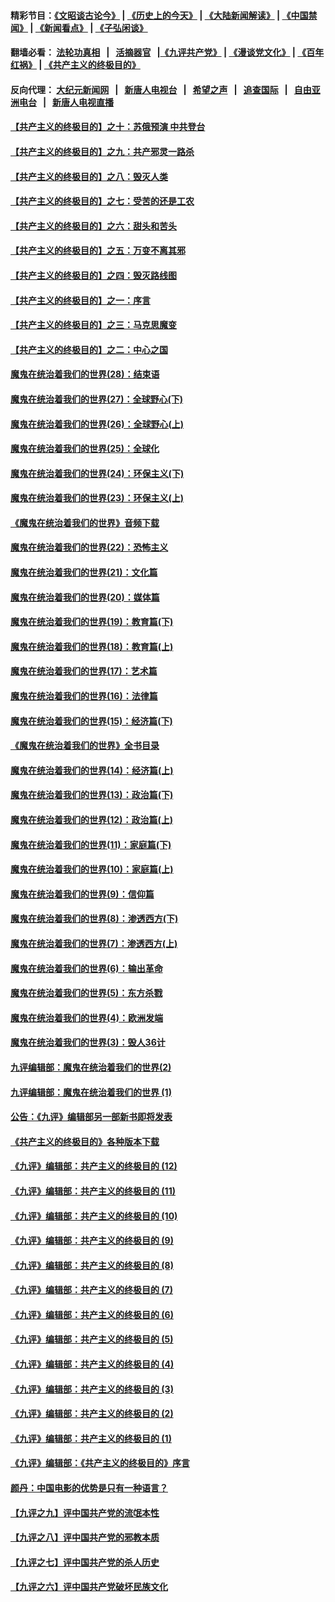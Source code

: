 #### 精彩节目：[《文昭谈古论今》](http://134.209.198.168/wenzhao) | [《历史上的今天》](http://134.209.198.168/today-in-history) | [《大陆新闻解读》](http://134.209.198.168/ntdtv-comedy) | [《中国禁闻》](http://134.209.198.168/ntdtv-news) | [《新闻看点》](http://134.209.198.168/news-insight) | [《子弘闲谈》](http://134.209.198.168/zihongxiantan/) 

 #### 翻墙必看： [法轮功真相](http://134.209.198.168:10000/videos/truth.html) &nbsp;&nbsp;|&nbsp;&nbsp; [活摘器官](http://134.209.198.168:10000/videos/res/Organs/) &nbsp;&nbsp;|[《九评共产党》](http://134.209.198.168:10000/videos/jiuping) | [《漫谈党文化》](http://134.209.198.168:10000/videos/mtdwh) | [《百年红祸》](http://134.209.198.168:10000/videos/bnhh) | [《共产主义的终极目的》](http://134.209.198.168:10000/videos/res/zjmd) 

 #### 反向代理： [大纪元新闻网](http://134.209.198.168:10080/) &nbsp;&nbsp;|&nbsp;&nbsp; [新唐人电视台](http://134.209.198.168:8000/) &nbsp;&nbsp;|&nbsp;&nbsp; [希望之声](http://134.209.198.168:8200/) &nbsp;&nbsp;|&nbsp;&nbsp; [追查国际](http://134.209.198.168:10010/) &nbsp;&nbsp;|&nbsp;&nbsp; [自由亚洲电台](http://134.209.198.168:9800/) &nbsp;&nbsp;|&nbsp;&nbsp; [新唐人电视直播](http://134.209.198.168/) 

#### [【共产主义的终极目的】之十：苏俄预演 中共登台](../pages/nsc422/n11118424.md?t=03180336) 

#### [【共产主义的终极目的】之九：共产邪灵一路杀](../pages/nsc422/n11114139.md?t=03180336) 

#### [【共产主义的终极目的】之八：毁灭人类](../pages/nsc422/n11108503.md?t=03180336) 

#### [【共产主义的终极目的】之七：受苦的还是工农](../pages/nsc422/n11101809.md?t=03180336) 

#### [【共产主义的终极目的】之六：甜头和苦头](../pages/nsc422/n11096971.md?t=03180336) 

#### [【共产主义的终极目的】之五：万变不离其邪](../pages/nsc422/n11091285.md?t=03180336) 

#### [【共产主义的终极目的】之四：毁灭路线图](../pages/nsc422/n11086284.md?t=03180336) 

#### [【共产主义的终极目的】之一：序言](../pages/nsc422/n11086077.md?t=03180336) 

#### [【共产主义的终极目的】之三：马克思魔变](../pages/nsc422/n11061941.md?t=03180336) 

#### [【共产主义的终极目的】之二：中心之国](../pages/nsc422/n11047728.md?t=03180336) 

#### [魔鬼在统治着我们的世界(28)：结束语](../pages/nsc422/n10936246.md?t=03180336) 

#### [魔鬼在统治着我们的世界(27)：全球野心(下)](../pages/nsc422/n10928319.md?t=03180336) 

#### [魔鬼在统治着我们的世界(26)：全球野心(上)](../pages/nsc422/n10900318.md?t=03180336) 

#### [魔鬼在统治着我们的世界(25)：全球化](../pages/nsc422/n10788205.md?t=03180336) 

#### [魔鬼在统治着我们的世界(24)：环保主义(下)](../pages/nsc422/n10695307.md?t=03180336) 

#### [魔鬼在统治着我们的世界(23)：环保主义(上)](../pages/nsc422/n10688613.md?t=03180336) 

#### [《魔鬼在统治着我们的世界》音频下载](../pages/nsc422/n10635553.md?t=03180336) 

#### [魔鬼在统治着我们的世界(22)：恐怖主义](../pages/nsc422/n10614727.md?t=03180336) 

#### [魔鬼在统治着我们的世界(21)：文化篇](../pages/nsc422/n10597706.md?t=03180336) 

#### [魔鬼在统治着我们的世界(20)：媒体篇](../pages/nsc422/n10586579.md?t=03180336) 

#### [魔鬼在统治着我们的世界(19)：教育篇(下)](../pages/nsc422/n10564808.md?t=03180336) 

#### [魔鬼在统治着我们的世界(18)：教育篇(上)](../pages/nsc422/n10526970.md?t=03180336) 

#### [魔鬼在统治着我们的世界(17)：艺术篇](../pages/nsc422/n10499093.md?t=03180336) 

#### [魔鬼在统治着我们的世界(16)：法律篇](../pages/nsc422/n10485969.md?t=03180336) 

#### [魔鬼在统治着我们的世界(15)：经济篇(下)](../pages/nsc422/n10469975.md?t=03180336) 

#### [《魔鬼在统治着我们的世界》全书目录](../pages/nsc422/n10464261.md?t=03180336) 

#### [魔鬼在统治着我们的世界(14)：经济篇(上)](../pages/nsc422/n10457370.md?t=03180336) 

#### [魔鬼在统治着我们的世界(13)：政治篇(下)](../pages/nsc422/n10448270.md?t=03180336) 

#### [魔鬼在统治着我们的世界(12)：政治篇(上)](../pages/nsc422/n10444576.md?t=03180336) 

#### [魔鬼在统治着我们的世界(11)：家庭篇(下)](../pages/nsc422/n10440961.md?t=03180336) 

#### [魔鬼在统治着我们的世界(10)：家庭篇(上)](../pages/nsc422/n10435448.md?t=03180336) 

#### [魔鬼在统治着我们的世界(9)：信仰篇](../pages/nsc422/n10432159.md?t=03180336) 

#### [魔鬼在统治着我们的世界(8)：渗透西方(下)](../pages/nsc422/n10429603.md?t=03180336) 

#### [魔鬼在统治着我们的世界(7)：渗透西方(上)](../pages/nsc422/n10426013.md?t=03180336) 

#### [魔鬼在统治着我们的世界(6)：输出革命](../pages/nsc422/n10421536.md?t=03180336) 

#### [魔鬼在统治着我们的世界(5)：东方杀戮](../pages/nsc422/n10417707.md?t=03180336) 

#### [魔鬼在统治着我们的世界(4)：欧洲发端](../pages/nsc422/n10414890.md?t=03180336) 

#### [魔鬼在统治着我们的世界(3)：毁人36计](../pages/nsc422/n10411583.md?t=03180336) 

#### [九评编辑部：魔鬼在统治着我们的世界(2)](../pages/nsc422/n10410036.md?t=03180336) 

#### [九评编辑部：魔鬼在统治着我们的世界 (1)](../pages/nsc422/n10406825.md?t=03180336) 

#### [公告：《九评》编辑部另一部新书即将发表](../pages/nsc422/n10405104.md?t=03180336) 

#### [《共产主义的终极目的》各种版本下载](../pages/nsc422/n10022138.md?t=03180336) 

#### [《九评》编辑部：共产主义的终极目的 (12)](../pages/nsc422/n9933272.md?t=03180336) 

#### [《九评》编辑部：共产主义的终极目的 (11)](../pages/nsc422/n9924973.md?t=03180336) 

#### [《九评》编辑部：共产主义的终极目的 (10)](../pages/nsc422/n9920883.md?t=03180336) 

#### [《九评》编辑部：共产主义的终极目的 (9)](../pages/nsc422/n9916363.md?t=03180336) 

#### [《九评》编辑部：共产主义的终极目的 (8)](../pages/nsc422/n9912488.md?t=03180336) 

#### [《九评》编辑部：共产主义的终极目的 (7)](../pages/nsc422/n9901176.md?t=03180336) 

#### [《九评》编辑部：共产主义的终极目的 (6)](../pages/nsc422/n9899359.md?t=03180336) 

#### [《九评》编辑部：共产主义的终极目的 (5)](../pages/nsc422/n9893174.md?t=03180336) 

#### [《九评》编辑部：共产主义的终极目的 (4)](../pages/nsc422/n9891246.md?t=03180336) 

#### [《九评》编辑部：共产主义的终极目的 (3)](../pages/nsc422/n9879879.md?t=03180336) 

#### [《九评》编辑部：共产主义的终极目的 (2)](../pages/nsc422/n9876205.md?t=03180336) 

#### [《九评》编辑部：共产主义的终极目的 (1)](../pages/nsc422/n9865857.md?t=03180336) 

#### [《九评》编辑部：《共产主义的终极目的》序言](../pages/nsc422/n9862666.md?t=03180336) 

#### [颜丹：中国电影的优势是只有一种语言？](../pages/nsc422/n9583062.md?t=03180336) 

#### [【九评之九】评中国共产党的流氓本性](../pages/nsc422/n737542.md?t=03180336) 

#### [【九评之八】评中国共产党的邪教本质](../pages/nsc422/n735942.md?t=03180336) 

#### [【九评之七】评中国共产党的杀人历史](../pages/nsc422/n733806.md?t=03180336) 

#### [【九评之六】评中国共产党破坏民族文化](../pages/nsc422/n731667.md?t=03180336) 

